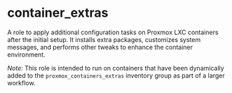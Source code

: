 # container_extras

A role to apply additional configuration tasks on Proxmox LXC containers after the initial setup. It installs extra packages, customizes system messages, and performs other tweaks to enhance the container environment.

_Note:_ This role is intended to run on containers that have been dynamically added to the `proxmox_containers_extras` inventory group as part of a larger workflow.
